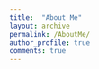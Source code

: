 ```yaml
---
title:  "About Me"
layout: archive
permalink: /AboutMe/
author_profile: true
comments: true
---
```

